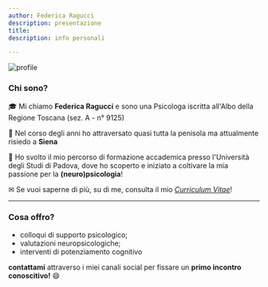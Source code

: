 ```yaml
---
author: Federica Ragucci
description: presentazione
title: 
description: info personali

---
```


![profile](images/landscape.png)

**<h3>Chi sono?</h3>**

🎓 Mi chiamo **Federica Ragucci** e sono una Psicologa iscritta all'Albo della Regione Toscana (sez. A - n° 9125)

📍   Nel corso degli anni ho attraversato quasi tutta la penisola ma attualmente risiedo a **Siena**

:brain: Ho svolto il mio percorso di formazione accademica presso l'Università degli Studi di Padova, dove ho scoperto e iniziato a coltivare la mia passione per la **(neuro)psicologia**!

✉ Se vuoi saperne di più, su di me, consulta il mio [*Curriculum Vitae*](/files/cv.pdf)!


**********************************************

**<h3>Cosa offro?</h3>**

- colloqui di supporto psicologico;
- valutazioni neuropsicologiche;
- interventi di potenziamento cognitivo

**contattami** attraverso i miei canali social per fissare un **primo incontro conoscitivo!** 😄 

